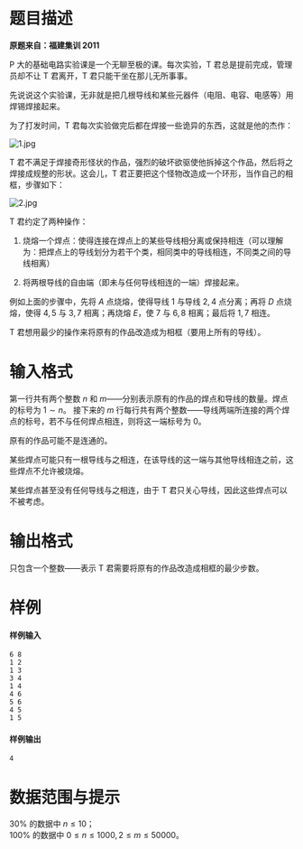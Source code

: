 
# 题目描述

**原题来自：福建集训 2011**

 P 大的基础电路实验课是一个无聊至极的课。每次实验，T 君总是提前完成，管理员却不让 T 君离开，T 君只能干坐在那儿无所事事。

先说说这个实验课，无非就是把几根导线和某些元器件（电阻、电容、电感等）用焊锡焊接起来。

为了打发时间，T 君每次实验做完后都在焊接一些诡异的东西，这就是他的杰作：

![1.jpg](/source/loj/10111/img/aHR0cHM6Ly9pLmxvbGkubmV0LzIwMTgvMDcvMjYvNWI1OTUwZDg4OTczZi5qcGc=.jpg)

T 君不满足于焊接奇形怪状的作品，强烈的破坏欲驱使他拆掉这个作品，然后将之焊接成规整的形状。这会儿，T 君正要把这个怪物改造成一个环形，当作自己的相框，步骤如下：

![2.jpg](/source/loj/10111/img/aHR0cHM6Ly9pLmxvbGkubmV0LzIwMTgvMDcvMjYvNWI1OTUwZDg5OTllNi5qcGc=.jpg)

T 君约定了两种操作：

1. 烧熔一个焊点：使得连接在焊点上的某些导线相分离或保持相连（可以理解为：把焊点上的导线划分为若干个类，相同类中的导线相连，不同类之间的导线相离）

2. 将两根导线的自由端（即未与任何导线相连的一端）焊接起来。

例如上面的步骤中，先将 $A$ 点烧熔，使得导线 $1$ 与导线 $2,4$ 点分离；再将 $D$ 点烧熔，使得 $4,5$ 与 $3,7$ 相离；再烧熔 $E$，使 $7$ 与 $6,8$ 相离；最后将 $1,7$ 相连。

T 君想用最少的操作来将原有的作品改造成为相框（要用上所有的导线）。

# 输入格式

第一行共有两个整数 $n$ 和 $m$——分别表示原有的作品的焊点和导线的数量。焊点的标号为 $1 \sim n$。 接下来的 $m$ 行每行共有两个整数——导线两端所连接的两个焊点的标号，若不与任何焊点相连，则将这一端标号为 $0$。

原有的作品可能不是连通的。

某些焊点可能只有一根导线与之相连，在该导线的这一端与其他导线相连之前，这些焊点不允许被烧熔。

某些焊点甚至没有任何导线与之相连，由于 T 君只关心导线，因此这些焊点可以不被考虑。

# 输出格式

只包含一个整数——表示 T 君需要将原有的作品改造成相框的最少步数。

# 样例

#### 样例输入
```plain
6 8
1 2
1 3
3 4
1 4
4 6
5 6
4 5
1 5
```

#### 样例输出
```plain
4
```



# 数据范围与提示

$30\%$ 的数据中 $n \le 10$；  
$100\%$ 的数据中 $0 \le n \le 1000,2 \le m \le 50000$。





